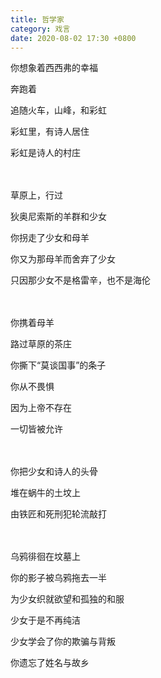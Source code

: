 ```yaml
---
title: 哲学家
category: 戏言
date: 2020-08-02 17:30 +0800
---
```


你想象着西西弗的幸福

奔跑着

追随火车，山峰，和彩虹

彩虹里，有诗人居住

彩虹是诗人的村庄

　

草原上，行过

狄奥尼索斯的羊群和少女

你拐走了少女和母羊

你又为那母羊而舍弃了少女

只因那少女不是格雷辛，也不是海伦

　

你携着母羊

路过草原的茶庄

你撕下“莫谈国事”的条子

你从不畏惧

因为上帝不存在

一切皆被允许

　

你把少女和诗人的头骨

堆在蜗牛的土坟上

由铁匠和死刑犯轮流敲打

　

乌鸦徘徊在坟墓上

你的影子被乌鸦拖去一半

为少女织就欲望和孤独的和服

少女于是不再纯洁

少女学会了你的欺骗与背叛

你遗忘了姓名与故乡
